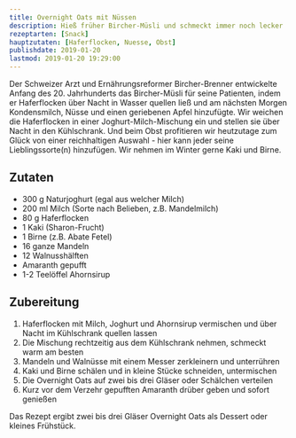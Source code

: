 ```yaml
---
title: Overnight Oats mit Nüssen
description: Hieß früher Bircher-Müsli und schmeckt immer noch lecker
rezeptarten: [Snack]
hauptzutaten: [Haferflocken, Nuesse, Obst]
publishdate: 2019-01-20
lastmod: 2019-01-20 19:29:00
---
```


Der Schweizer Arzt und Ernährungsreformer Bircher-Brenner entwickelte Anfang des 20. Jahrhunderts das Bircher-Müsli für seine Patienten, indem er Haferflocken über Nacht in Wasser quellen ließ und am nächsten Morgen Kondensmilch, Nüsse und einen geriebenen Apfel hinzufügte. Wir weichen die Haferflocken in einer Joghurt-Milch-Mischung ein und stellen sie über Nacht in den Kühlschrank. Und beim Obst profitieren wir heutzutage zum Glück von einer reichhaltigen Auswahl - hier kann jeder seine Lieblingssorte(n) hinzufügen. Wir nehmen im Winter gerne Kaki und Birne.


## Zutaten

- 300 g Naturjoghurt (egal aus welcher Milch)
- 200 ml Milch (Sorte nach Belieben, z.B. Mandelmilch)
- 80 g Haferflocken
- 1 Kaki (Sharon-Frucht)
- 1 Birne (z.B. Abate Fetel)
- 16 ganze Mandeln
- 12 Walnusshälften
- Amaranth gepufft
- 1-2 Teelöffel Ahornsirup


## Zubereitung

1. Haferflocken mit Milch, Joghurt und Ahornsirup vermischen und über Nacht im Kühlschrank quellen lassen
2. Die Mischung rechtzeitig aus dem Kühlschrank nehmen, schmeckt warm am besten
3. Mandeln und Walnüsse mit einem Messer zerkleinern und unterrühren
4. Kaki und Birne schälen und in kleine Stücke schneiden, untermischen
5. Die Overnight Oats auf zwei bis drei Gläser oder Schälchen verteilen
6. Kurz vor dem Verzehr gepufften Amaranth drüber geben und sofort genießen

Das Rezept ergibt zwei bis drei Gläser Overnight Oats als Dessert oder kleines Frühstück.